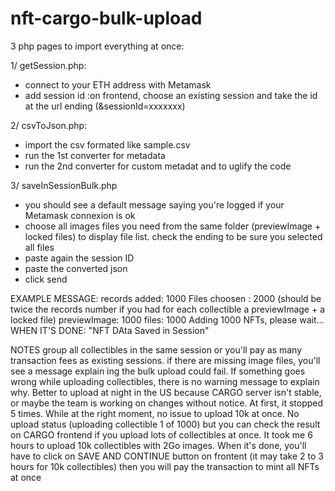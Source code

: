 # nft-cargo-bulk-upload
3 php pages to import everything at once:

1/ getSession.php: 
- connect to your ETH address with Metamask
- add session id :on frontend, choose an existing session and take the id at the url ending (&sessionId=xxxxxxx)

2/ csvToJson.php:
- import the csv formated like sample.csv
- run the 1st converter for metadata
- run the 2nd converter for custom metadat and to uglify the code

3/ saveInSessionBulk.php
- you should see a default message saying you're logged if your Metamask connexion is ok
- choose all images files you need from the same folder (previewImage + locked files) to display file list. check the ending to be sure you selected all files
- paste again the session ID
- paste the converted json
- click send

EXAMPLE MESSAGE:
records added: 1000
Files choosen : 2000 (should be twice the records number if you had for each collectible a previewImage + a locked file)
previewImage: 1000
files: 1000
Adding 1000 NFTs, please wait...
WHEN IT'S DONE: "NFT DAta Saved in Session"

NOTES
group all collectibles in the same session or you'll pay as many transaction fees as existing sessions.
if there are missing image files, you'll see a message explain ing the bulk upload could fail.
If something goes wrong while uploading collectibles, there is no warning message to explain why. 
Better to upload at night in the US because CARGO server isn't stable, or maybe the team is working on changes without notice. At first, it stopped 5 times. While at the right moment, no issue to upload 10k at once.
No upload status (uploading collectible 1 of 1000) but you can check the result on CARGO frontend if you upload lots of collectibles at once. 
It took me 6 hours to upload 10k collectibles with 2Go images.
When it's done, you'll have to click on SAVE AND CONTINUE button on frontent (it may take 2 to 3 hours for 10k collectibles) then you will pay the transaction to mint all NFTs at once
